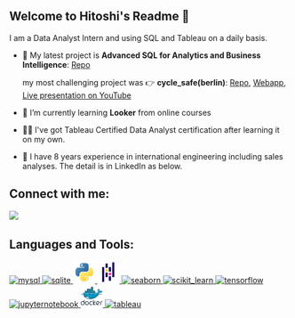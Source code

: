 ## Welcome to Hitoshi's Readme 👋 

I am a Data Analyst Intern and using SQL and Tableau on a daily basis.

- 🔭 My latest project is **Advanced SQL for Analytics and Business Intelligence**: [Repo](https://github.com/hmichinaka/sql-ecommerce-analytics-bi)

  my most challenging project was 👉 **cycle_safe(berlin)**: [Repo](https://github.com/hmichinaka/berlin-bike-theft-forecasting), [Webapp](https://cyclesafeberlin.herokuapp.com), [Live presentation on YouTube](https://youtu.be/lyFH0OvAV9w?t=1095) 

- 🌱 I’m currently learning **Looker** from online courses

- 👨‍💻 I've got Tableau Certified Data Analyst certification after learning it on my own.

- 💪 I have 8 years experience in international engineering including sales analyses. The detail is in LinkedIn as below. 

## Connect with me:  
[![](https://img.shields.io/badge/linkedin-%230077B5.svg?style=for-the-badge&logo=linkedin)](https://www.linkedin.com/in/hmichinaka/) 


## Languages and Tools:
</p>
<p align="left">
    <a href="https://www.mysql.com" target="_blank" rel="noreferrer"> 
  <img src="https://cdn.jsdelivr.net/gh/devicons/devicon/icons/mysql/mysql-original.svg" alt="mysql" width="40" height="40"/> </a> 
  <a href="https://www.sqlite.org/index.html" target="_blank" rel="noreferrer"> 
  <img src="https://upload.wikimedia.org/wikipedia/commons/9/97/Sqlite-square-icon.svg" alt="sqlite" width="40" height="40"/> </a> 
  <a href="https://www.python.org" target="_blank" rel="noreferrer"> <img src="https://raw.githubusercontent.com/devicons/devicon/master/icons/python/python-original.svg" alt="python" width="40" height="40"/> </a> 
  <a href="https://pandas.pydata.org/" target="_blank" rel="noreferrer"> <img src="https://raw.githubusercontent.com/devicons/devicon/2ae2a900d2f041da66e950e4d48052658d850630/icons/pandas/pandas-original.svg" alt="pandas" width="40" height="40"/> </a> 
    <a href="https://seaborn.pydata.org/" target="_blank" rel="noreferrer"> <img src="https://seaborn.pydata.org/_images/logo-mark-lightbg.svg" alt="seaborn" width="40" height="40"/> </a> 
  <a href="https://scikit-learn.org/" target="_blank" rel="noreferrer"> <img src="https://upload.wikimedia.org/wikipedia/commons/0/05/Scikit_learn_logo_small.svg" alt="scikit_learn" width="40" height="40"/> </a> 
  <a href="https://www.tensorflow.org" target="_blank" rel="noreferrer"> <img src="https://www.vectorlogo.zone/logos/tensorflow/tensorflow-icon.svg" alt="tensorflow" width="40" height="40"/> </a> 
  <a href="https://jupyter.org" target="_blank" rel="noreferrer"> 
    <img src="https://cdn.jsdelivr.net/gh/devicons/devicon/icons/jupyter/jupyter-original.svg" alt="jupyternotebook" width="40" height="40"/> </a>
  <a href="https://www.docker.com/" target="_blank" rel="noreferrer"> 
    <img src="https://raw.githubusercontent.com/devicons/devicon/master/icons/docker/docker-original-wordmark.svg" alt="docker" width="40" height="40"/> </a>
  <a href="https://www.tableau.com" target="_blank" rel="noreferrer"> 
    <img src="https://img.shields.io/badge/Tableau-E97627?style=for-the-badge&logo=Tableau&logoColor=white" alt="tableau" width="100" height="40"/> </a>                                                                                                                                              
</p>
